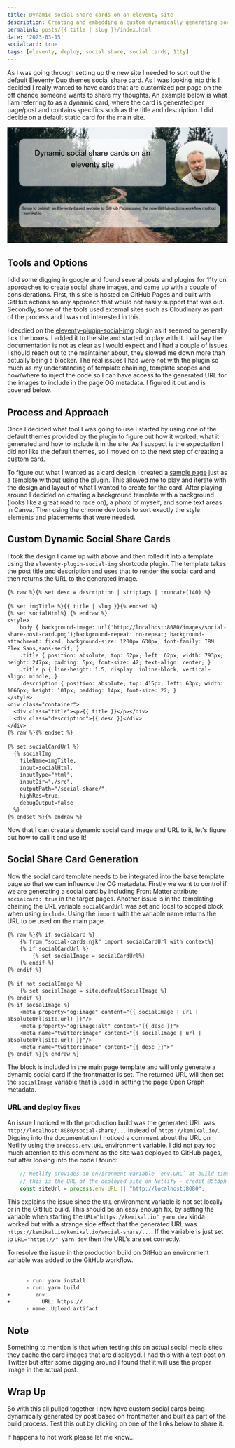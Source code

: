 ```yaml
---
title: Dynamic social share cards on an eleventy site
description: Creating and embedding a custom dynamically generating social share card images in an Eleventy-based site hosted on GitHub Pages at build time
permalink: posts/{{ title | slug }}/index.html
date: '2023-03-15'
socialcard: true
tags: [eleventy, deploy, social share, social cards, 11ty]
---
```


As I was going through setting up the new site I needed to sort out the default Eleventy Duo themes social share card. As I was looking into this I decided I really wanted to have cards that are customized per page on the off chance someone wants to share my thoughts. An example below is what I am referring to as a dynamic card, where the card is generated per page/post and contains specifics such as the title and description. I did decide on a default static card for the main site.  

![Dynamic Social Image Card](../../social-share/dynamic-social-share-cards-on-an-eleventy-site.png)

## Tools and Options
I did some digging in google and found several posts and plugins for 11ty on approaches to create social share images, and came up with a couple of considerations. First, this site is hosted on GitHub Pages and built with GitHub actions so any approach that would not easily support that was out. Secondly, some of the tools used external sites such as Cloudinary as part of the process and I was not interested in this.  

I decdied on the [eleventy-plugin-social-img](https://github.com/tannerdolby/eleventy-plugin-social-img) plugin as it seemed to generally tick the boxes. I added it to the site and started to play with it.  I will say the documentation is not as clear as I would expect and I had a couple of issues I should reach out to the maintainer about, they slowed me down more than actually being a blocker. The real issues I had were not with the plugin so much as my understanding of template chaining, template scopes and how/where to inject the code so I can have access to the generated URL for the images to include in the page OG metadata. I figured it out and is covered below. 

## Process and Approach 
Once I decided what tool I was going to use I started by using one of the default themes provided by the plugin to figure out how it worked, what it generated and how to include it in the site. As I suspect is the expectation I did not like the default themes, so I moved on to the next step of creating a custom card. 

To figure out what I wanted as a card design I created a [sample page](/social-share.html) just as a template without using the plugin. This allowed me to play and iterate with the design and layout of what I wanted to create for the card.  After playing around I decided on creating a background template with a background (looks like a great road to race on), a photo of myself, and some text areas in Canva. Then using the chrome dev tools to sort exactly the style elements and placements that were needed. 

## Custom Dynamic Social Share Cards 
I took the design I came up with above and then rolled it into a template using the `eleventy-plugin-social-img` shortcode plugin. The template takes the post title and description and uses that to render the social card and then returns the URL to the generated image. 


``` liquid
{% raw %}{% set desc = description | striptags | truncate(140) %}

{% set imgTitle %}{{ title | slug }}{% endset %}
{% set socialHtml%} {% endraw %}
<style>
    body { background-image: url('http://localhost:8080/images/social-share-post-card.png');background-repeat: no-repeat; background-attachment: fixed; background-size: 1200px 630px; font-family: IBM Plex Sans,sans-serif; }
    .title { position: absolute; top: 62px; left: 62px; width: 793px; height: 247px; padding: 5px; font-size: 42; text-align: center; }
    .title p { line-height: 1.5; display: inline-block; vertical-align: middle; }
    .description { position: absolute; top: 415px; left: 63px; width: 1066px; height: 101px; padding: 14px; font-size: 22; }
</style>
<div class="container">
  <div class="title"><p>{{ title }}</p></div>
  <div class="description">{{ desc }}</div>
</div>
{% raw %}{% endset %}

{% set socialCardUrl %}
  {% socialImg
    fileName=imgTitle,
    input=socialHtml,
    inputType="html",
    inputDir="./src",
    outputPath="/social-share/",
    highRes=true,
    debugOutput=false
  %}
{% endset %}{% endraw %}
```
Now that I can create a dynamic social card image and URL to it, let's figure out how to call it and use it!

## Social Share Card Generation
Now the social card template needs to be integrated into the base template page so that we can influence the OG metadata. Firstly we want to control if we are generating a social card by including Front Matter attribute `socialcard: true` in the target pages. Another issue is in the templating chaining the URL variable `socialCardUrl` was set and local to scoped block when using `include`. Using the `import` with the variable name returns the URL to be used on the main page. 

``` liquid 
{% raw %}{% if socialcard %}
    {% from "social-cards.njk" import socialCardUrl with context%}
    {% if socialCardUrl %}
        {% set socialImage = socialCardUrl%}
    {% endif %}
{% endif %}

{% if not socialImage %}
    {% set socialImage = site.defaultSocialImage %}
{% endif %}
{% if socialImage %}
    <meta property="og:image" content="{{ socialImage | url | absoluteUrl(site.url) }}"/>
    <meta property="og:image:alt" content="{{ desc }}">
    <meta name="twitter:image" content="{{ socialImage | url | absoluteUrl(site.url) }}"/>
    <meta name="twitter:image" content="{{ desc }}">"
{% endif %}{% endraw %}

```
The block is included in the main page template and will only generate a dynamic social card if the frontmatter is set. The returned URL will then set the `socialImage` variable that is used in setting the page Open Graph metadata.  

### URL and deploy fixes 
An issue I noticed with the production build was the generated URL was `http://localhost:8080/social-share/...` instead of `https://kemikal.io/`. Digging into the documentation I noticed a comment about the URL on Netlify using the `process.env.URL` environment variable. I did not pay too much attention to this comment as the site was deployed to GitHub pages, but after looking into the code I found:

``` javascript
    // Netlify provides an environment variable `env.URL` at build time
    // this is the URL of the deployed site on Netlify - credit @5t3ph
    const siteUrl = process.env.URL || "http://localhost:8080";
```
This explains the issue since the `URL` environment variable is not set locally or in the GitHub build. This should be an easy enough fix, by setting the variable when starting the `URL="https://kemikal.io" yarn dev` kinda worked but with a strange side effect that the generated URL was `https://kemikal.io/kemikal.io/social-share/...`. If the variable is just set to `URL="https://" yarn dev` then the URL's are set correctly. 

To resolve the issue in the production build on GitHub an environment variable was added to the GitHub workflow. 

``` diff-yaml

      - run: yarn install
      - run: yarn build
+        env:
+          URL: https://          
      - name: Upload artifact
```
## Note 
Something to mention is that when testing this on actual social media sites they cache the card images that are displayed. I had this with a test post on Twitter but after some digging around I found that it will use the proper image in the actual post. 

## Wrap Up 
So with this all pulled together I now have custom social cards being dynamically generated by post based on frontmatter and built as part of the build process. Test this out by clicking on one of the links below to share it. 

If happens to not work please let me know...